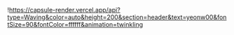 !https://capsule-render.vercel.app/api?type=Waving&color=auto&height=200&section=header&text=yeonw00&fontSize=90&fontColor=ffffff&animation=twinkling

